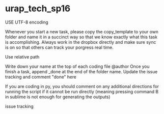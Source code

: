 # urap_tech_sp16
USE UTF-8 encoding 


Whenever you start a new task, please copy the copy_template to your own folder and name it in a succinct way so that we know exactly what this task is accomplishing. Always work in the dropbox directly and make sure sync is on so that others can track your porgress real time.

Use relative path


Write down your name at the top of each coding file @author
Once you finish a task, append _done at the end of the folder name.
Update the issue tracking and comment "done" here


If you are coding in py, you should comment on any additional directions for running the script if it cannot be run directly (meaning pressing command B in sublime is not enough for generating the outputs)


issue tracking
